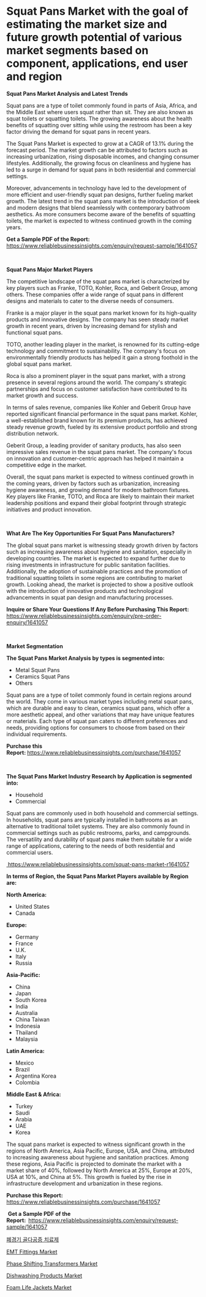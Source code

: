 <p><h1>Squat Pans Market with the goal of estimating the market size and future growth potential of various market segments based on component, applications, end user and region</h1></p><p><strong>Squat Pans Market Analysis and Latest Trends</strong></p>
<p><p>Squat pans are a type of toilet commonly found in parts of Asia, Africa, and the Middle East where users squat rather than sit. They are also known as squat toilets or squatting toilets. The growing awareness about the health benefits of squatting over sitting while using the restroom has been a key factor driving the demand for squat pans in recent years.</p><p>The Squat Pans Market is expected to grow at a CAGR of 13.1% during the forecast period. The market growth can be attributed to factors such as increasing urbanization, rising disposable incomes, and changing consumer lifestyles. Additionally, the growing focus on cleanliness and hygiene has led to a surge in demand for squat pans in both residential and commercial settings.</p><p>Moreover, advancements in technology have led to the development of more efficient and user-friendly squat pan designs, further fueling market growth. The latest trend in the squat pans market is the introduction of sleek and modern designs that blend seamlessly with contemporary bathroom aesthetics. As more consumers become aware of the benefits of squatting toilets, the market is expected to witness continued growth in the coming years.</p></p>
<p><strong>Get a Sample PDF of the Report:&nbsp;</strong> <a href="https://www.reliablebusinessinsights.com/enquiry/request-sample/1641057">https://www.reliablebusinessinsights.com/enquiry/request-sample/1641057</a></p>
<p>&nbsp;</p>
<p><strong>Squat Pans Major Market Players</strong></p>
<p><p>The competitive landscape of the squat pans market is characterized by key players such as Franke, TOTO, Kohler, Roca, and Geberit Group, among others. These companies offer a wide range of squat pans in different designs and materials to cater to the diverse needs of consumers.</p><p>Franke is a major player in the squat pans market known for its high-quality products and innovative designs. The company has seen steady market growth in recent years, driven by increasing demand for stylish and functional squat pans.</p><p>TOTO, another leading player in the market, is renowned for its cutting-edge technology and commitment to sustainability. The company's focus on environmentally friendly products has helped it gain a strong foothold in the global squat pans market.</p><p>Roca is also a prominent player in the squat pans market, with a strong presence in several regions around the world. The company's strategic partnerships and focus on customer satisfaction have contributed to its market growth and success.</p><p>In terms of sales revenue, companies like Kohler and Geberit Group have reported significant financial performance in the squat pans market. Kohler, a well-established brand known for its premium products, has achieved steady revenue growth, fueled by its extensive product portfolio and strong distribution network.</p><p>Geberit Group, a leading provider of sanitary products, has also seen impressive sales revenue in the squat pans market. The company's focus on innovation and customer-centric approach has helped it maintain a competitive edge in the market.</p><p>Overall, the squat pans market is expected to witness continued growth in the coming years, driven by factors such as urbanization, increasing hygiene awareness, and growing demand for modern bathroom fixtures. Key players like Franke, TOTO, and Roca are likely to maintain their market leadership positions and expand their global footprint through strategic initiatives and product innovation.</p></p>
<p>&nbsp;</p>
<p><strong>What Are The Key Opportunities For Squat Pans Manufacturers?</strong></p>
<p><p>The global squat pans market is witnessing steady growth driven by factors such as increasing awareness about hygiene and sanitation, especially in developing countries. The market is expected to expand further due to rising investments in infrastructure for public sanitation facilities. Additionally, the adoption of sustainable practices and the promotion of traditional squatting toilets in some regions are contributing to market growth. Looking ahead, the market is projected to show a positive outlook with the introduction of innovative products and technological advancements in squat pan design and manufacturing processes.</p></p>
<p><strong>Inquire or Share Your Questions If Any Before Purchasing This Report:</strong> <a href="https://www.reliablebusinessinsights.com/enquiry/pre-order-enquiry/1641057">https://www.reliablebusinessinsights.com/enquiry/pre-order-enquiry/1641057</a></p>
<p>&nbsp;</p>
<p><strong>Market Segmentation</strong></p>
<p><strong>The Squat Pans Market Analysis by types is segmented into:</strong></p>
<p><ul><li>Metal Squat Pans</li><li>Ceramics Squat Pans</li><li>Others</li></ul></p>
<p><p>Squat pans are a type of toilet commonly found in certain regions around the world. They come in various market types including metal squat pans, which are durable and easy to clean, ceramics squat pans, which offer a more aesthetic appeal, and other variations that may have unique features or materials. Each type of squat pan caters to different preferences and needs, providing options for consumers to choose from based on their individual requirements.</p></p>
<p><strong>Purchase this Report:&nbsp;</strong><a href="https://www.reliablebusinessinsights.com/purchase/1641057">https://www.reliablebusinessinsights.com/purchase/1641057</a></p>
<p>&nbsp;</p>
<p><strong>The Squat Pans Market Industry Research by Application is segmented into:</strong></p>
<p><ul><li>Household</li><li>Commercial</li></ul></p>
<p><p>Squat pans are commonly used in both household and commercial settings. In households, squat pans are typically installed in bathrooms as an alternative to traditional toilet systems. They are also commonly found in commercial settings such as public restrooms, parks, and campgrounds. The versatility and durability of squat pans make them suitable for a wide range of applications, catering to the needs of both residential and commercial users.</p></p>
<p><a href="https://www.reliablebusinessinsights.com/squat-pans-market-r1641057">&nbsp;https://www.reliablebusinessinsights.com/squat-pans-market-r1641057</a></p>
<p><strong>In terms of Region, the Squat Pans Market Players available by Region are:</strong></p>
<p>
    <p> <strong> North America: </strong>
        <ul>
            <li>United States</li>
            <li>Canada</li>
        </ul>
        </p> 
    <p> <strong> Europe: </strong>
        <ul>
            <li>Germany</li>
            <li>France</li>
            <li>U.K.</li>
            <li>Italy</li>
            <li>Russia</li>
        </ul>
        </p> 
    <p> <strong> Asia-Pacific: </strong>
        <ul>
            <li>China</li>
            <li>Japan</li>
            <li>South Korea</li>
            <li>India</li>
            <li>Australia</li>
            <li>China Taiwan</li>
            <li>Indonesia</li>
            <li>Thailand</li>
            <li>Malaysia</li>
        </ul>
        </p> 
    <p> <strong> Latin America: </strong>
        <ul>
            <li>Mexico</li>
            <li>Brazil</li>
            <li>Argentina Korea</li>
            <li>Colombia</li>
        </ul>
        </p> 
    <p> <strong> Middle East & Africa: </strong>
        <ul>
            <li>Turkey</li>
            <li>Saudi</li>
            <li>Arabia</li>
            <li>UAE</li>
            <li>Korea</li>
        </ul>
    </p>
    </p>
<p><p>The squat pans market is expected to witness significant growth in the regions of North America, Asia Pacific, Europe, USA, and China, attributed to increasing awareness about hygiene and sanitation practices. Among these regions, Asia Pacific is projected to dominate the market with a market share of 40%, followed by North America at 25%, Europe at 20%, USA at 10%, and China at 5%. This growth is fueled by the rise in infrastructure development and urbanization in these regions.</p></p>
<p><strong>Purchase this Report: </strong><a href="https://www.reliablebusinessinsights.com/purchase/1641057">https://www.reliablebusinessinsights.com/purchase/1641057</a></p>
<p>&nbsp;<strong>Get a Sample PDF of the Report:&nbsp;&nbsp;</strong><a href="https://www.reliablebusinessinsights.com/enquiry/request-sample/1641057">https://www.reliablebusinessinsights.com/enquiry/request-sample/1641057</a></p>
<p><strong></strong></p>
<p><p><a href="https://github.com/plelbej847484502/Market-Research-Report-List-3/blob/main/314655569025.md">폐경기 골다공증 치료제</a></p><p><a href="https://github.com/RyleeBauch2023/Market-Research-Report-List-2/blob/main/emt-fittings-market.md">EMT Fittings Market</a></p><p><a href="https://github.com/jodemen/Market-Research-Report-List-4/blob/main/phase-shifting-transformers-market.md">Phase Shifting Transformers Market</a></p><p><a href="https://medium.com/@samleffler/dishwashing-products-market-size-by-type-liquid-powder-gel-tablets-by-product-online-85b998c1217f">Dishwashing Products Market</a></p><p><a href="https://medium.com/@maxson5287/foam-life-jackets-market-size-share-trends-analysis-report-by-end-use-adults-kids-animals-by-b689051f7f8e">Foam Life Jackets Market</a></p></p>